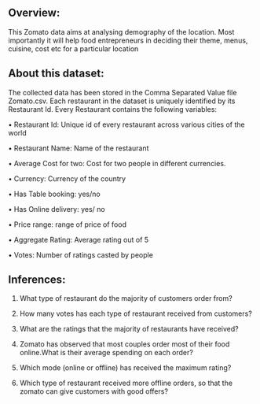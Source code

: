 ## Overview:

This Zomato data aims at analysing demography of the location. Most importantly it will help food entrepreneurs in deciding their theme, menus, cuisine, cost etc for a particular location

## About this dataset:

The collected data has been stored in the Comma Separated Value file Zomato.csv. Each restaurant in the dataset is uniquely identified by its Restaurant Id. Every Restaurant contains the following variables:

• Restaurant Id: Unique id of every restaurant across various cities of the world

• Restaurant Name: Name of the restaurant

• Average Cost for two: Cost for two people in different currencies.

• Currency: Currency of the country

• Has Table booking: yes/no

• Has Online delivery: yes/ no

• Price range: range of price of food

• Aggregate Rating: Average rating out of 5

• Votes: Number of ratings casted by people

## Inferences:

1. What type of restaurant do the majority of customers order from?

2. How many votes has each type of restaurant received from customers?

3. What are the ratings that the majority of restaurants have received?

4. Zomato has observed that most couples order most of their food online.What is their average spending on each order?

5. Which mode (online or offline) has received the maximum rating?

6. Which type of restaurant received more offline orders, so that the zomato can give customers with good offers? 

